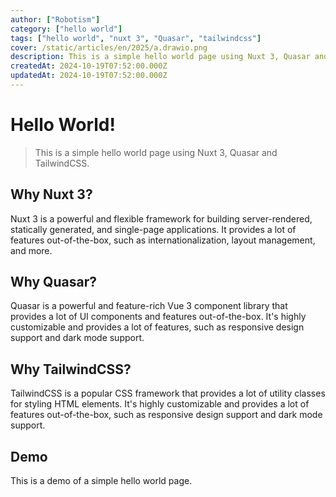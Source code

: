 ```yaml
---
author: ["Robotism"]
category: ["hello world"]
tags: ["hello world", "nuxt 3", "Quasar", "tailwindcss"]
cover: /static/articles/en/2025/a.drawio.png
description: This is a simple hello world page using Nuxt 3, Quasar and TailwindCSS.
createdAt: 2024-10-19T07:52:00.000Z
updatedAt: 2024-10-19T07:52:00.000Z
---
```


# Hello World!

> This is a simple hello world page using Nuxt 3, Quasar and TailwindCSS.

## Why Nuxt 3?

Nuxt 3 is a powerful and flexible framework for building server-rendered, statically generated, and single-page applications. It provides a lot of features out-of-the-box, such as internationalization, layout management, and more.

<!--more-->

## Why Quasar?

Quasar is a powerful and feature-rich Vue 3 component library that provides a lot of UI components and features out-of-the-box. It's highly customizable and provides a lot of features, such as responsive design support and dark mode support.

## Why TailwindCSS?

TailwindCSS is a popular CSS framework that provides a lot of utility classes for styling HTML elements. It's highly customizable and provides a lot of features out-of-the-box, such as responsive design support and dark mode support.

## Demo

<p class="text-3xl text-center">This is a demo of a simple hello world page.</p>
